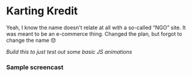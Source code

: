 # Karting Kredit

Yeah, I know the name doesn't relate at all with a so-called “NGO” site. It was meant to be an e-commerce thing. Changed the plan, but forgot to change the name :disappointed:

*Build this to just test out some basic JS animations*

### Sample screencast
